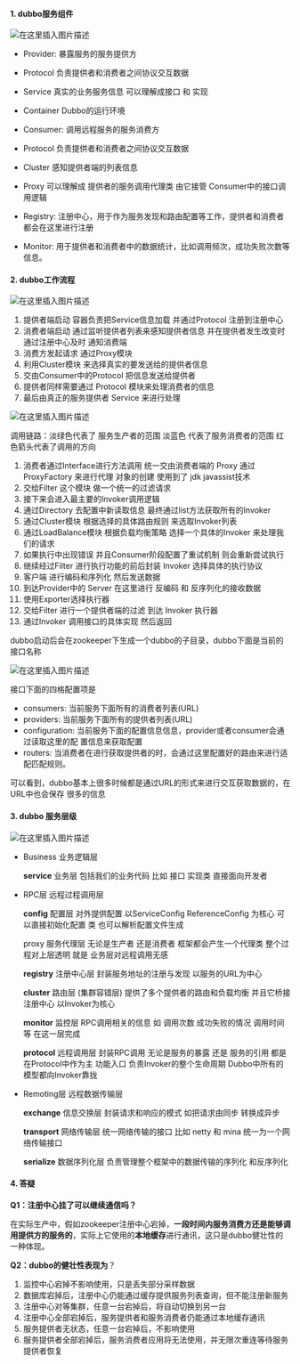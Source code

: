#### 1. dubbo服务组件

![在这里插入图片描述](https://img-blog.csdnimg.cn/20201011011947309.png?x-oss-process=image/watermark,type_ZmFuZ3poZW5naGVpdGk,shadow_10,text_aHR0cHM6Ly9ibG9nLmNzZG4ubmV0L3dlaXhpbl80MTAyOTI4Ng==,size_16,color_FFFFFF,t_70#pic_center)

- Provider: 暴露服务的服务提供方

- Protocol 负责提供者和消费者之间协议交互数据

- Service 真实的业务服务信息 可以理解成接口 和 实现

- Container Dubbo的运行环境

- Consumer: 调用远程服务的服务消费方

- Protocol 负责提供者和消费者之间协议交互数据

- Cluster 感知提供者端的列表信息

- Proxy 可以理解成 提供者的服务调用代理类 由它接管 Consumer中的接口调用逻辑

- Registry: 注册中心，用于作为服务发现和路由配置等工作，提供者和消费者都会在这里进行注册

- Monitor: 用于提供者和消费者中的数据统计，比如调用频次，成功失败次数等信息。

  

#### 2. dubbo工作流程

![在这里插入图片描述](https://img-blog.csdnimg.cn/20201011011947309.png?x-oss-process=image/watermark,type_ZmFuZ3poZW5naGVpdGk,shadow_10,text_aHR0cHM6Ly9ibG9nLmNzZG4ubmV0L3dlaXhpbl80MTAyOTI4Ng==,size_16,color_FFFFFF,t_70#pic_center)

1. 提供者端启动 容器负责把Service信息加载 并通过Protocol 注册到注册中心
2. 消费者端启动 通过监听提供者列表来感知提供者信息 并在提供者发生改变时 通过注册中心及时 通知消费端
3. 消费方发起请求 通过Proxy模块
4. 利用Cluster模块 来选择真实的要发送给的提供者信息
5. 交由Consumer中的Protocol 把信息发送给提供者
6. 提供者同样需要通过 Protocol 模块来处理消费者的信息
7. 最后由真正的服务提供者 Service 来进行处理

![在这里插入图片描述](https://img-blog.csdnimg.cn/20201011151807739.png?x-oss-process=image/watermark,type_ZmFuZ3poZW5naGVpdGk,shadow_10,text_aHR0cHM6Ly9ibG9nLmNzZG4ubmV0L3dlaXhpbl80MTAyOTI4Ng==,size_16,color_FFFFFF,t_70#pic_center)

调用链路：淡绿色代表了 服务生产者的范围 淡蓝色 代表了服务消费者的范围 红色箭头代表了调用的方向

1. 消费者通过Interface进行方法调用 统一交由消费者端的 Proxy 通过ProxyFactory 来进行代理 对象的创建 使用到了 jdk javassist技术
2. 交给Filter 这个模块 做一个统一的过滤请求
3. 接下来会进入最主要的Invoker调用逻辑
4. 通过Directory 去配置中新读取信息 最终通过list方法获取所有的Invoker
5. 通过Cluster模块 根据选择的具体路由规则 来选取Invoker列表
6. 通过LoadBalance模块 根据负载均衡策略 选择一个具体的Invoker 来处理我们的请求
7. 如果执行中出现错误 并且Consumer阶段配置了重试机制 则会重新尝试执行
8. 继续经过Filter 进行执行功能的前后封装 Invoker 选择具体的执行协议
9. 客户端 进行编码和序列化 然后发送数据
10. 到达Provider中的 Server 在这里进行 反编码 和 反序列化的接收数据
11. 使用Exporter选择执行器
12. 交给Filter 进行一个提供者端的过滤 到达 Invoker 执行器
13. 通过Invoker 调用接口的具体实现 然后返回



dubbo启动后会在zookeeper下生成一个dubbo的子目录，dubbo下面是当前的接口名称

![在这里插入图片描述](https://img-blog.csdnimg.cn/20201012175808808.png#pic_center)



接口下面的四格配置项是

- consumers: 当前服务下面所有的消费者列表(URL)
- providers: 当前服务下面所有的提供者列表(URL)
- configuration: 当前服务下面的配置信息信息，provider或者consumer会通过读取这里的配 置信息来获取配置
- routers: 当消费者在进行获取提供者的时，会通过这里配置好的路由来进行适配匹配规则。

可以看到，dubbo基本上很多时候都是通过URL的形式来进行交互获取数据的，在URL中也会保存 很多的信息



#### 3. dubbo 服务层级

![在这里插入图片描述](https://img-blog.csdnimg.cn/20201012174701836.png?x-oss-process=image/watermark,type_ZmFuZ3poZW5naGVpdGk,shadow_10,text_aHR0cHM6Ly9ibG9nLmNzZG4ubmV0L3dlaXhpbl80MTAyOTI4Ng==,size_16,color_FFFFFF,t_70#pic_center)

- Business 业务逻辑层

  **service** 业务层 包括我们的业务代码 比如 接口 实现类 直接面向开发者

- RPC层 远程过程调用层

  **config** 配置层 对外提供配置 以ServiceConfig ReferenceConfig 为核心 可以直接初始化配置 类 也可以解析配置文件生成

  proxy 服务代理层 无论是生产者 还是消费者 框架都会产生一个代理类 整个过程对上层透明 就是 业务层对远程调用无感

  **registry** 注册中心层 封装服务地址的注册与发现 以服务的URL为中心

  **cluster** 路由层 (集群容错层) 提供了多个提供者的路由和负载均衡 并且它桥接注册中心 以Invoker为核心

  **monitor** 监控层 RPC调用相关的信息 如 调用次数 成功失败的情况 调用时间等 在这一层完成

  **protocol** 远程调用层 封装RPC调用 无论是服务的暴露 还是 服务的引用 都是在Protocol中作为主 功能入口 负责Invoker的整个生命周期 Dubbo中所有的模型都向Invoker靠拢

- Remoting层 远程数据传输层

  **exchange** 信息交换层 封装请求和响应的模式 如把请求由同步 转换成异步

  **transport** 网络传输层 统一网络传输的接口 比如 netty 和 mina 统一为一个网络传输接口

  **serialize** 数据序列化层 负责管理整个框架中的数据传输的序列化 和反序列化

  

#### 4. 答疑

**Q1：注册中心挂了可以继续通信吗？**

在实际生产中，假如zookeeper注册中心宕掉，**一段时间内服务消费方还是能够调用提供方的服务的**，实际上它使用的**本地缓存**进行通讯，这只是dubbo健壮性的一种体现。



**Q2：dubbo的健壮性表现为**？

1. 监控中心宕掉不影响使用，只是丢失部分采样数据
2. 数据库宕掉后，注册中心仍能通过缓存提供服务列表查询，但不能注册新服务
3. 注册中心对等集群，任意一台宕掉后，将自动切换到另一台
4. 注册中心全部宕掉后，服务提供者和服务消费者仍能通过本地缓存通讯
5. 服务提供者无状态，任意一台宕掉后，不影响使用
6. 服务提供者全部宕掉后，服务消费者应用将无法使用，并无限次重连等待服务提供者恢复